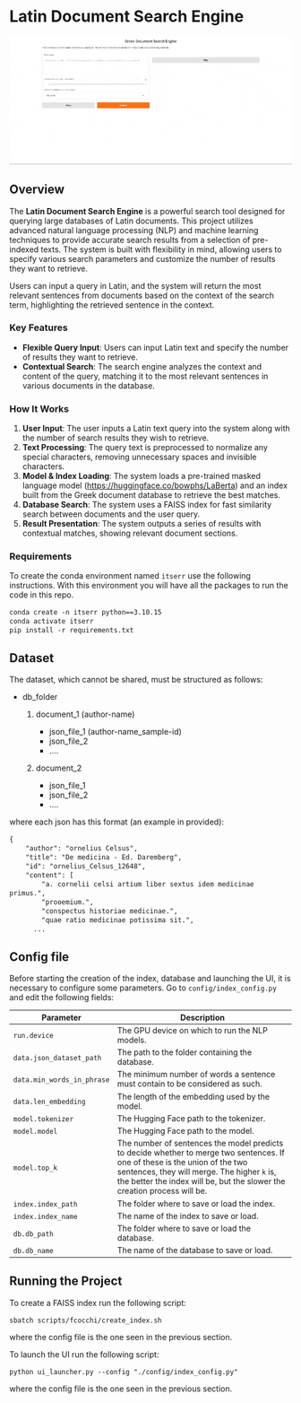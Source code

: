 # Latin Document Search Engine

<p float="center">
  <img src="chrome-capture-2025-1-25.gif" />
</p>

## Overview

The **Latin Document Search Engine** is a powerful search tool designed for querying large databases of Latin documents. This project utilizes advanced natural language processing (NLP) and machine learning techniques to provide accurate search results from a selection of pre-indexed texts. The system is built with flexibility in mind, allowing users to specify various search parameters and customize the number of results they want to retrieve.

Users can input a query in Latin, and the system will return the most relevant sentences from documents based on the context of the search term, highlighting the retrieved sentence in the context. 

### Key Features
- **Flexible Query Input**: Users can input Latin text and specify the number of results they want to retrieve.
- **Contextual Search**: The search engine analyzes the context and content of the query, matching it to the most relevant sentences in various documents in the database.

### How It Works

1. **User Input**: The user inputs a Latin text query into the system along with the number of search results they wish to retrieve.
2. **Text Processing**: The query text is preprocessed to normalize any special characters, removing unnecessary spaces and invisible characters.
3. **Model & Index Loading**: The system loads a pre-trained masked language model (https://huggingface.co/bowphs/LaBerta) and an index built from the Greek document database to retrieve the best matches.
4. **Database Search**: The system uses a FAISS index for fast similarity search between documents and the user query.
5. **Result Presentation**: The system outputs a series of results with contextual matches, showing relevant document sections.

### Requirements

To create the conda environment named ```itserr``` use the following instructions.
With this environment you will have all the packages to run the code in this repo. 
```
conda create -n itserr python==3.10.15
conda activate itserr
pip install -r requirements.txt
```

## Dataset
The dataset, which cannot be shared, must be structured as follows:
- db_folder
   1. document_1 (author-name)
      - json_file_1 (author-name_sample-id)
      - json_file_2
      - ....

   2. document_2
      - json_file_1
      - json_file_2
      - ....

where each json has this format (an example in provided):
```
{
    "author": "ornelius Celsus",
    "title": "De medicina - Ed. Daremberg",
    "id": "ornelius_Celsus_12648",
    "content": [
        "a. cornelii celsi artium liber sextus idem medicinae primus.",
        "prooemium.",
        "conspectus historiae medicinae.",
        "quae ratio medicinae potissima sit.",
      ...
```
## Config file
Before starting the creation of the index, database and launching the UI, it is necessary to configure some parameters. Go to `config/index_config.py` and edit the following fields:

| **Parameter**                     | **Description**                                                                                                                                 |
|-----------------------------------|-------------------------------------------------------------------------------------------------------------------------------------------------|
| `run.device`                      | The GPU device on which to run the NLP models.                                                                                               |
| `data.json_dataset_path`          | The path to the folder containing the database.                                                                                              |
| `data.min_words_in_phrase`        | The minimum number of words a sentence must contain to be considered as such.                                                               |
| `data.len_embedding`              | The length of the embedding used by the model.                                                                                              |
| `model.tokenizer`                 | The Hugging Face path to the tokenizer.                                                                                                      |
| `model.model`                     | The Hugging Face path to the model.                                                                                                           |
| `model.top_k`                     | The number of sentences the model predicts to decide whether to merge two sentences. If one of these is the union of the two sentences, they will merge. The higher `k` is, the better the index will be, but the slower the creation process will be. |
| `index.index_path`                | The folder where to save or load the index.                                                                                                  |
| `index.index_name`                | The name of the index to save or load.                                                                                                        |
| `db.db_path`                      | The folder where to save or load the database.                                                                                               |
| `db.db_name`                      | The name of the database to save or load.                                                                                                     |



## Running the Project
To create a FAISS index run the following script:
```
sbatch scripts/fcocchi/create_index.sh
```
where the config file is the one seen in the previous section.

To launch the UI run the following script:
```
python ui_launcher.py --config "./config/index_config.py" 
```
where the config file is the one seen in the previous section.

